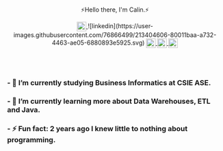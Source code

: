 <p align="center">⚡Hello there, I'm Calin.⚡</p>

<div align="center">
  <a href="https://www.linkedin.com/in/chelceacalin/">
            <img align="center"  width="22px"  align="center" src="https://cdn.jsdelivr.net/npm/simple-icons@v3/icons/linkedin.svg" />
          </a>
  ![linkedin](https://user-images.githubusercontent.com/76866499/213404606-80011baa-a732-4463-ae05-6880893e5925.svg)


 <a href="https://github.com/chelceacalin">
            <img align="center"  width="22px"  src="https://cdn.jsdelivr.net/npm/simple-icons@v3/icons/github.svg" />
          </a>

 <a href="https://www.instagram.com/chelceacalin/">
            <img align="center" width="22px"   src="https://cdn.jsdelivr.net/npm/simple-icons@v3/icons/instagram.svg" />
          </a>
<a href="https://www.facebook.com/chelcea.calin/">
            <img align="center"  width="22px"  src="https://cdn.jsdelivr.net/npm/simple-icons@v3/icons/facebook.svg" />
         </a>
</div>

<br> <br>

### - 🔭 I’m currently studying Business Informatics at CSIE ASE.
### - 🌱 I’m currently learning more about Data Warehouses, ETL and Java.
### - ⚡ Fun fact: 2 years ago I knew little to nothing about programming.

</div>





